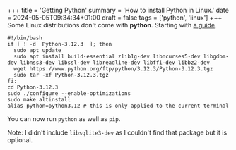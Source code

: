 +++
title = 'Getting Python'
summary = 'How to install Python in Linux.'
date = 2024-05-05T09:34:34+01:00
draft = false
tags = ['python', 'linux']
+++
Some Linux distributions don't come with **python**. Starting with [a guide](https://www.youtube.com/watch?v=VZU45QsAcl0).

```
#!/bin/bash
if [ ! -d  Python-3.12.3  ]; then
  sudo apt update
  sudo apt install build-essential zlib1g-dev libncurses5-dev libgdbm-dev libnss3-dev libssl-dev libreadline-dev libffi-dev libbz2-dev
  wget https://www.python.org/ftp/python/3.12.3/Python-3.12.3.tgz
  sudo tar -xf Python-3.12.3.tgz
fi:
cd Python-3.12.3
sudo ./configure --enable-optimizations
sudo make altinstall
alias python=python3.12 # this is only applied to the current terminal
```

You can now run `python` as well as `pip`.

Note: I didn't include `libsqlite3-dev` as I couldn't find that package but it is optional.
